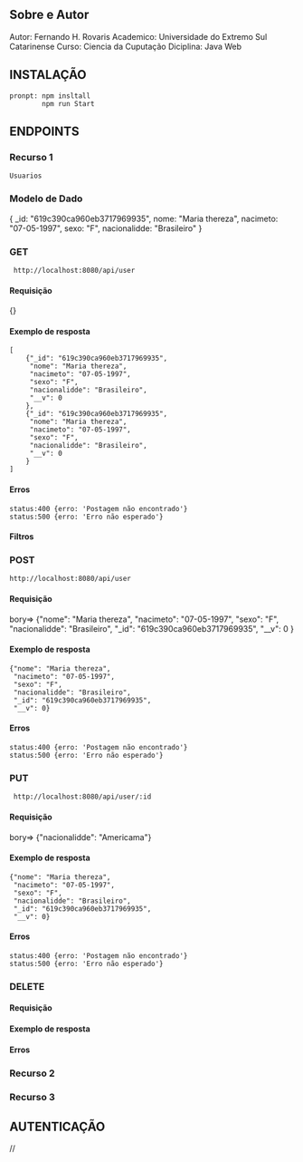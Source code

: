 ## Sobre e Autor
  Autor: Fernando H. Rovaris
  Academico: Universidade do Extremo Sul Catarinense
  Curso: Ciencia da Cuputação
  Diciplina: Java Web   
## INSTALAÇÃO
    pronpt: npm insltall 
            npm run Start
## ENDPOINTS
 ### Recurso 1
    Usuarios
 ### Modelo de Dado
 {
    _id: "619c390ca960eb3717969935",
    nome: "Maria thereza",
    nacimeto: "07-05-1997",
    sexo: "F",
    nacionalidde: "Brasileiro"
 }
 ### GET
     http://localhost:8080/api/user
 #### Requisição
   {}
 #### Exemplo de resposta
    [
        {"_id": "619c390ca960eb3717969935",
         "nome": "Maria thereza",
         "nacimeto": "07-05-1997",
         "sexo": "F",
         "nacionalidde": "Brasileiro",
         "__v": 0
        },
        {"_id": "619c390ca960eb3717969935",
         "nome": "Maria thereza",
         "nacimeto": "07-05-1997",
         "sexo": "F",
         "nacionalidde": "Brasileiro",
         "__v": 0
        }
    ]
 #### Erros
    status:400 {erro: 'Postagem não encontrado'}
    status:500 {erro: 'Erro não esperado'}
 #### Filtros
 ### POST
    http://localhost:8080/api/user
 #### Requisição
   bory=> {"nome": "Maria thereza",
            "nacimeto": "07-05-1997",
            "sexo": "F",
            "nacionalidde": "Brasileiro",
            "_id": "619c390ca960eb3717969935",
            "__v": 0
           }
 #### Exemplo de resposta
    {"nome": "Maria thereza",
     "nacimeto": "07-05-1997",
     "sexo": "F",
     "nacionalidde": "Brasileiro",
     "_id": "619c390ca960eb3717969935",
     "__v": 0}
 #### Erros
    status:400 {erro: 'Postagem não encontrado'}
    status:500 {erro: 'Erro não esperado'}
  ### PUT
     http://localhost:8080/api/user/:id
 #### Requisição
   bory=> {"nacionalidde": "Americama"}
 #### Exemplo de resposta
    {"nome": "Maria thereza",
     "nacimeto": "07-05-1997",
     "sexo": "F",
     "nacionalidde": "Brasileiro",
     "_id": "619c390ca960eb3717969935",
     "__v": 0}
 #### Erros
    status:400 {erro: 'Postagem não encontrado'}
    status:500 {erro: 'Erro não esperado'}
 ### DELETE
 #### Requisição
 #### Exemplo de resposta
 #### Erros
 ### Recurso 2
 ### Recurso 3
## AUTENTICAÇÃO
//